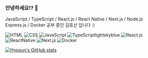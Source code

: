 ### 안녕하세요!? 👋

JavaScript / TypeScript /
React.js / React Native / Next.js /
Node.js Express.js / Docker 공부 중인 김효선 입니다 :)

![HTML](https://img.shields.io/badge/-HTML-orange)
![CSS](https://img.shields.io/badge/-CSS-red)
![JavaScript](https://img.shields.io/badge/-JavaScript-yellow)
![TypeScript](https://img.shields.io/badge/-TypeScript-blue)lightskyblue
![React.js](https://img.shields.io/badge/-React.js-lightskyblue)
![ReactNative](https://img.shields.io/badge/-ReactNative-lightblue)
![Next.js](https://img.shields.io/badge/-Next.js-white)
![Docker](https://img.shields.io/badge/-Docker-darkblue)

[![Hyosun's GitHub stats](https://github-readme-stats.vercel.app/api?username=Khyosunny&show_icons=true&theme=dark)](https://github.com/Khyosunny/github-readme-stats)
<!--
**Khyosunny/Khyosunny** is a ✨ _special_ ✨ repository because its `README.md` (this file) appears on your GitHub profile.

Here are some ideas to get you started:

- 🔭 I’m currently working on ...
- 🌱 I’m currently learning ...
- 👯 I’m looking to collaborate on ...
- 🤔 I’m looking for help with ...
- 💬 Ask me about ...
- 📫 How to reach me: ...
- 😄 Pronouns: ...
- ⚡ Fun fact: ...
-->
